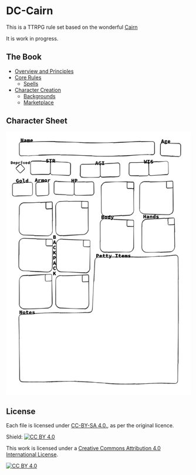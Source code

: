 # DC-Cairn

This is a TTRPG rule set based on the wonderful [Cairn](https://cairnrpg.com/)

It is work in progress.

## The Book

- [Overview and Principles](/overview-and-principles.md)
- [Core Rules](/core-rules.md)
  - [Spells](/spells.md)
- [Character Creation](/character-creation.md)
  - [Backgrounds](/backgrounds/backgrounds.md)
  - [Marketplace](/marketplace.md)

## Character Sheet

![Character Sheet](./character_sheet/Cairn-CharacterSheet.png)

## License

Each file is licensed under [CC-BY-SA 4.0.](https://creativecommons.org/licenses/by-sa/4.0), as per the original licence.

Shield: [![CC BY 4.0][cc-by-shield]][cc-by]

This work is licensed under a
[Creative Commons Attribution 4.0 International License][cc-by].

[![CC BY 4.0][cc-by-image]][cc-by]

[cc-by]: http://creativecommons.org/licenses/by/4.0/
[cc-by-image]: https://i.creativecommons.org/l/by/4.0/88x31.png
[cc-by-shield]: https://img.shields.io/badge/License-CC%20BY%204.0-lightgrey.svg
